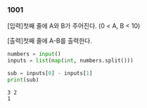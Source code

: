 ### 1001

[입력]첫째 줄에 A와 B가 주어진다. (0 < A, B < 10)

[출력]첫째 줄에 A-B를 출력한다.

```python
numbers = input()
inputs = list(map(int, numbers.split()))

sub = inputs[0] - inputs[1]
print(sub)
```

```
3 2
1
```